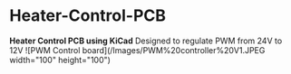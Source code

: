 # Heater-Control-PCB
**Heater Control PCB using KiCad**
Designed to regulate PWM from 24V to 12V
![PWM Control board](/Images/PWM%20controller%20V1.JPEG width="100" height="100")
